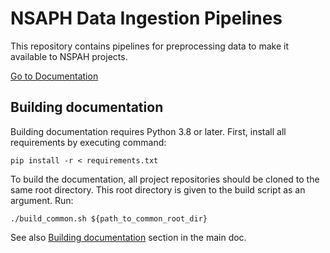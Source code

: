 # NSAPH Data Ingestion Pipelines

This repository contains pipelines for preprocessing data 
to make it available to NSPAH projects.

[Go to Documentation](https://nsaph-data-platform.github.io/nsaph-platform-docs/)
                                       
## Building documentation
        
Building documentation requires Python 3.8 or later.
First, install all requirements by executing command:

    pip install -r < requirements.txt 

To build the documentation, all project repositories should be
cloned to the same root directory. This root directory is given to the
build script as an argument. Run:

    ./build_common.sh ${path_to_common_root_dir}    

See also [Building documentation](doc/home.md#building-platform-documentation)
section in the main doc.
